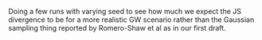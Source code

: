 Doing a few runs with varying seed to see how much we expect the JS divergence to be for a more realistic GW scenario rather than the Gaussian sampling thing reported by Romero-Shaw et al as in our first draft.
